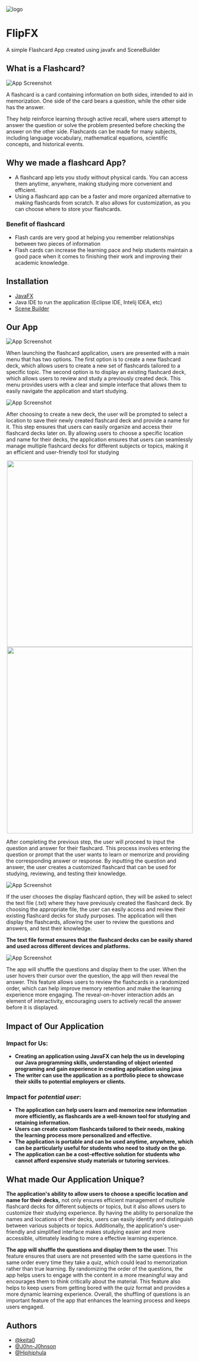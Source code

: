 
![logo](https://media.discordapp.net/attachments/1091273264304758847/1116217022464929832/Untitled_design-removebg-preview.png)


# FlipFX

A simple Flashcard App created using javafx and SceneBuilder


## What is a Flashcard?

![App Screenshot](https://elitemedicalprep.com/wp-content/uploads/2021/07/2021-Guide-to-Creating-High-Yield-Flashcard-Decks-on-UWorld.png)

A flashcard is a card containing information on both sides, intended to aid in memorization. One side of the card bears a question, while the other side has the answer.

They help reinforce learning through active recall, where users attempt to answer the question or solve the problem presented before checking the answer on the other side. Flashcards can be made for many subjects, including language vocabulary, mathematical equations, scientific concepts, and historical events.


## Why we made a flashcard App?

* A flashcard app lets you study without physical cards. You can access them anytime, anywhere, making studying more convenient and efficient.
* Using a flashcard app can be a faster and more organized alternative to making flashcards from scratch. It also allows for customization, as you can choose where to store your flashcards.

### Benefit of flashcard
* Flash cards are very good at helping you remember relationships between two pieces of information
* Flash cards can increase the learning pace and help students maintain a good pace when it comes to finishing their work and improving their academic knowledge.

## Installation

- [JavaFX](https://openjfx.io/)
- Java IDE to run the application (Eclipse IDE, Intelij IDEA, etc)
- [Scene Builder](https://gluonhq.com/products/scene-builder/)

## Our App

![App Screenshot](https://www.notion.so/image/https%3A%2F%2Fs3-us-west-2.amazonaws.com%2Fsecure.notion-static.com%2Fcdda0601-565e-4f36-866f-c22af0c8a40d%2FUntitled.png?id=6422a575-3ad9-4219-9da3-2b5be054eda3&table=block&spaceId=7f8ab53a-3f24-40cb-8504-f506fba321ef&width=2000&userId=3e16a112-e22f-4aa1-a4ff-f0a3e3c4451c&cache=v2)

When launching the flashcard application, users are presented with a main menu that has two options. The first option is to create a new flashcard deck, which allows users to create a new set of flashcards tailored to a specific topic. The second option is to display an existing flashcard deck, which allows users to review and study a previously created deck. This menu provides users with a clear and simple interface that allows them to easily navigate the application and start studying.

![App Screenshot](https://www.notion.so/image/https%3A%2F%2Fmedia.discordapp.net%2Fattachments%2F1091273264304758847%2F1116577060719169577%2Fimage.png?id=7da7f581-5b01-46f8-b053-77ea4d3cab2a&table=block&spaceId=7f8ab53a-3f24-40cb-8504-f506fba321ef&width=2000&userId=3e16a112-e22f-4aa1-a4ff-f0a3e3c4451c&cache=v2)

After choosing to create a new deck, the user will be prompted to select a location to save their newly created flashcard deck and provide a name for it. This step ensures that users can easily organize and access their flashcard decks later on. By allowing users to choose a specific location and name for their decks, the application ensures that users can seamlessly manage multiple flashcard decks for different subjects or topics, making it an efficient and user-friendly tool for studying

<p align="middle">
    <img src="https://www.notion.so/image/https%3A%2F%2Fmedia.discordapp.net%2Fattachments%2F1091273264304758847%2F1116577097578725448%2Fimage.png?id=20cfa486-333e-4220-9829-c0c34e79a7e6&table=block&spaceId=7f8ab53a-3f24-40cb-8504-f506fba321ef&width=2000&userId=3e16a112-e22f-4aa1-a4ff-f0a3e3c4451c&cache=v2" width="500"/> 
    <img src="https://www.notion.so/image/https%3A%2F%2Fmedia.discordapp.net%2Fattachments%2F1091273264304758847%2F1116577177748639815%2Fimage.png?id=432cf4e9-3e6c-4901-a25c-e3baf88f0dd7&table=block&spaceId=7f8ab53a-3f24-40cb-8504-f506fba321ef&width=2000&userId=3e16a112-e22f-4aa1-a4ff-f0a3e3c4451c&cache=v2" width="500"/>
</p>

After completing the previous step, the user will proceed to input the question and answer for their flashcard. This process involves entering the question or prompt that the user wants to learn or memorize and providing the corresponding answer or response. By inputting the question and answer, the user creates a customized flashcard that can be used for studying, reviewing, and testing their knowledge.

![App Screenshot](https://www.notion.so/image/https%3A%2F%2Fs3-us-west-2.amazonaws.com%2Fsecure.notion-static.com%2Fd853f8fc-e6d0-4992-87eb-a20b35d73777%2FUntitled.png?id=46ac1448-c97e-4ca5-bdac-9b8fd623c0d7&table=block&spaceId=7f8ab53a-3f24-40cb-8504-f506fba321ef&width=2000&userId=3e16a112-e22f-4aa1-a4ff-f0a3e3c4451c&cache=v2)

If the user chooses the display flashcard option, they will be asked to select the text file (.txt) where they have previously created the flashcard deck. By choosing the appropriate file, the user can easily access and review their existing flashcard decks for study purposes. The application will then display the flashcards, allowing the user to review the questions and answers, and test their knowledge. 

**The text file format ensures that the flashcard decks can be easily shared and used across different devices and platforms.**

![App Screenshot](https://www.notion.so/image/https%3A%2F%2Fs3-us-west-2.amazonaws.com%2Fsecure.notion-static.com%2Ffa28c46c-1727-4341-acf8-faf9bac972e5%2FUntitled.png?id=5b47c16a-001d-46c1-bd8d-9033838b37d6&table=block&spaceId=7f8ab53a-3f24-40cb-8504-f506fba321ef&width=2000&userId=3e16a112-e22f-4aa1-a4ff-f0a3e3c4451c&cache=v2)

The app will shuffle the questions and display them to the user. When the user hovers their cursor over the question, the app will then reveal the answer. This feature allows users to review the flashcards in a randomized order, which can help improve memory retention and make the learning experience more engaging. The reveal-on-hover interaction adds an element of interactivity, encouraging users to actively recall the answer before it is displayed.
## Impact of Our Application

### **Impact for Us:**
- **Creating an application using JavaFX can help the us in  developing our Java programming skills, understanding of object oriented programing and gain experience in creating application using java**
- **The writer can use the application as a portfolio piece to showcase their skills to potential employers or clients.**

### **Impact for *potential user*:**
- **The application can help users learn and memorize new information more efficiently, as flashcards are a well-known tool for studying and retaining information.**
 - **Users can create custom flashcards tailored to their needs, making the learning process more personalized and effective.**
 - **The application is portable and can be used anytime, anywhere, which can be particularly useful for students who need to study on the go.**
 - **The application can be a cost-effective solution for students who cannot afford expensive study materials or tutoring services.**
## What made Our Application Unique?

**The application's ability to allow users to choose a specific location and name for their decks,** not only ensures efficient management of multiple flashcard decks for different subjects or topics, but it also allows users to customize their studying experience. By having the ability to personalize the names and locations of their decks, users can easily identify and distinguish between various subjects or topics. Additionally, the application's user-friendly and simplified interface makes studying easier and more accessible, ultimately leading to more a effective learning experience.

**The app will shuffle the questions and display them to the user.** This feature ensures that users are not presented with the same questions in the same order every time they take a quiz, which could lead to memorization rather than true learning. By randomizing the order of the questions, the app helps users to engage with the content in a more meaningful way and encourages them to think critically about the material. This feature also helps to keep users from getting bored with the quiz format and provides a more dynamic learning experience. Overall, the shuffling of questions is an important feature of the app that enhances the learning process and keeps users engaged.

## Authors

- [@keita0](https://www.github.com/keita0)
- [@J0hn-J0hnson](https://www.github.com/J0hn-J0hnson)
- [@Hiphiphula](https://www.github.com/Hiphiphula)
